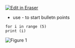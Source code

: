 [![Edit in Eraser](https://firebasestorage.googleapis.com/v0/b/second-petal-295822.appspot.com/o/images%2Fgithub%2FOpen%20in%20Eraser.svg?alt=media&token=968381c8-a7e7-472a-8ed6-4a6626da5501)](https://app.eraser.io/workspace/JROCIHSMj6U36EvJRWzS)
- use - to start bulletn points


```
for i in range (5)
print (i)
```
![Figure 1](https://eraser.imgix.net/workspaces/JROCIHSMj6U36EvJRWzS/UTaut9tDe6TD03NHDgl9mzK7Eyp2/---figure---z2psmJvckq1PnaMYjw-eDQ.svg?ixlib=js-3.7.0 "Figure 1")




<!--- Eraser file: https://app.eraser.io/workspace/JROCIHSMj6U36EvJRWzS --->